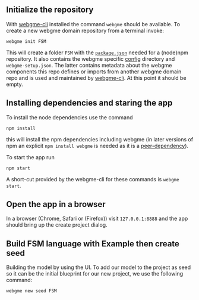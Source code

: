 ## Initialize the repository
With [webgme-cli](https://github.com/webgme/webgme-cli) installed the command `webgme` should be available.
To create a new webgme domain repository from a terminal invoke:
 ```
 webgme init FSM
 ```
This will create a folder `FSM` with the [`package.json`](https://docs.npmjs.com/files/package.json) 
needed for a (node)npm repository. It also contains the webgme specific [config](https://github.com/webgme/webgme/tree/master/config) directory
and `webgme-setup.json`. The latter contains metadata about the webgme components this repo
defines or imports from another webgme domain repo and is used and maintained by [webgme-cli](https://github.com/webgme/webgme-cli). At this point it should be empty.

## Installing dependencies and staring the app
To install the node dependencies use the command
```
npm install
```

this will install the npm dependencies including webgme (in later versions of npm an explicit `npm install webgme` is needed as it is a [peer-dependency](https://nodejs.org/en/blog/npm/peer-dependencies/)).

To start the app run
```
npm start
```

A short-cut provided by the webgme-cli for these commands is `webgme start`.

## Open the app in a browser
In a browser (Chrome, Safari or (Firefox)) visit `127.0.0.1:8888` and the app should bring up the create project dialog.

## Build FSM language with Example then create seed
Building the model by using the UI. To add our model to the project as seed so it can be the initial blueprint for our new project, we use the following command:
```
webgme new seed FSM
```